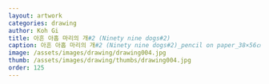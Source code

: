 ```yaml
---
layout: artwork
categories: drawing
author: Koh Gi
title: 아흔 아홉 마리의 개#2 (Ninety nine dogs#2)
caption: 아흔 아홉 마리의 개#2 (Ninety nine dogs#2)_pencil on paper_38×56㎝_2017
image: /assets/images/drawing/drawing004.jpg
thumb: /assets/images/drawing/thumbs/drawing004.jpg
order: 125
---
```

